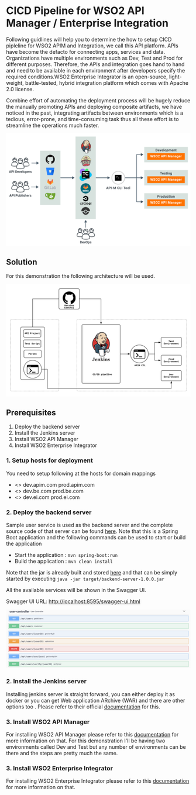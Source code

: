 # CICD Pipeline for WSO2 API Manager / Enterprise Integration

Following guidlines will help you to determine the how to setup CICD pipleline for WSO2 APIM and Integration, we call this API platform.
APIs have become the defacto for connecting apps, services and data. Organizations have multiple environments such as 
Dev, Test and Prod for different purposes. Therefore, the APIs and integration goes hand to hand and  need to be available 
in each environment after developers specify the required conditions.WSO2 Enterprise Integrator is an open-source, light-weight, battle-tested, hybrid integration platform which comes with Apache 2.0 license.

Combine effort of automating the deployment process will be hugely reduce the manually promoting APIs and deploying composite artifacts, we have noticed in the past, integrating  artifacts between environments which is a tedious, error-prone, and 
time-consuming task thus all these effort is to streamline the operations much faster.

![CI/CD pipeline for APIs with WSO2 API Manager](images/ci-cd-pipeline-for-apis-with-wso2-apim.png)


## Solution

For this demonstration the following architecture will be used.

![CI/CD pipeline architecture](images/ci-cd-pipeline-demo-architecture.png)

## Prerequisites

1. Deploy the backend server
2. Install the Jenkins server
3. Install WSO2 API Manager
4. Install WSO2 Enterprise Integrator

### 1. Setup hosts for deployment

You need to setup following at the hosts for domain mappings
* <<host>> dev.apim.com  prod.apim.com
* <<host>> dev.be.com  prod.be.com
* <<host>> dev.ei.com  prod.ei.com

### 2. Deploy the backend server

Sample user service is used as the backend server and the complete source code of that server can be found 
[here](backend_server). Note that this is a Spring Boot application and the following commands can be used to start 
or build the application

* Start the application : `mvn spring-boot:run`
* Build the application : `mvn clean install`

Note that the jar is already built and stored [here](backend_server/target/backend-server-1.0.0.jar) and that can be 
simply started by executing `java -jar target/backend-server-1.0.0.jar`

All the available services will be shown in the Swagger UI.

Swagger UI URL: [http://localhost:8595/swagger-ui.html]()

![Swagger UI](images/swagger-ui.png)

### 2. Install the Jenkins server

Installing jenkins server is straight forward, you can either deploy it as docker or you can get Web application ARchive (WAR) and there are other options too . Please refer to their official [documentation](https://www.jenkins.io/doc/book/installing/)
for this.

### 3. Install WSO2 API Manager

For installing WSO2 API Manager please refer to this [documentation](https://apim.docs.wso2.com/en/latest/install-and-setup/install/installing-the-product/installing-the-product/)
for more information on that. For this demonstration I'll be having two environments called Dev and Test but any number 
of environments can be there and the steps are pretty much the same.

### 3. Install WSO2 Enterprise Integrator 

For installing WSO2 Enterprise Integrator  please refer to this [documentation](https://docs.wso2.com/display/EI660/Installation+Guide/)
for more information on that. 